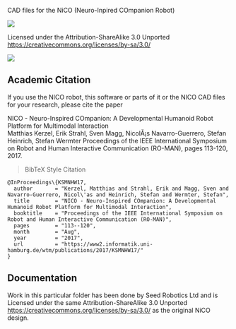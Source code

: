 CAD files for the NiCO (Neuro-Inpired COmpanion Robot)

[![](https://www2.informatik.uni-hamburg.de/wtm/pictures/nico_tomato.jpg)](https://www.inf.uni-hamburg.de/en/inst/ab/wtm/research/neurobotics/nico.html)


Licensed under the Attribution-ShareAlike 3.0 Unported
https://creativecommons.org/licenses/by-sa/3.0/


[![](https://www2.informatik.uni-hamburg.de/wtm/pictures/nico_tomato.jpg)](https://www.inf.uni-hamburg.de/en/inst/ab/wtm/research/neurobotics/nico.html)

## Academic Citation

If you use the NICO robot, this software or parts of it or the NICO CAD files for your research, please cite the paper 

NICO - Neuro-Inspired COmpanion: A Developmental Humanoid Robot Platform for Multimodal Interaction  
Matthias Kerzel, Erik Strahl, Sven Magg, NicolĂ¡s Navarro-Guerrero, Stefan Heinrich, Stefan Wermter
Proceedings of the IEEE International Symposium on Robot and Human Interactive Communication (RO-MAN), pages 113-120, 2017.

> BibTeX Style Citation

```
@InProceedings\{KSMNHW17,
  author       = "Kerzel, Matthias and Strahl, Erik and Magg, Sven and Navarro-Guerrero, Nicol\'as and Heinrich, Stefan and Wermter, Stefan",
  title        = "NICO - Neuro-Inspired COmpanion: A Developmental Humanoid Robot Platform for Multimodal Interaction",
  booktitle    = "Proceedings of the IEEE International Symposium on Robot and Human Interactive Communication (RO-MAN)",
  pages        = "113--120",
  month        = "Aug",
  year         = "2017",
  url          = "https://www2.informatik.uni-hamburg.de/wtm/publications/2017/KSMNHW17/"
}
```
## Documentation

Work in this particular folder has been done by Seed Robotics Ltd and is Licensed under the same  Attribution-ShareAlike 3.0 Unported
https://creativecommons.org/licenses/by-sa/3.0/ as the original NiCO design.
